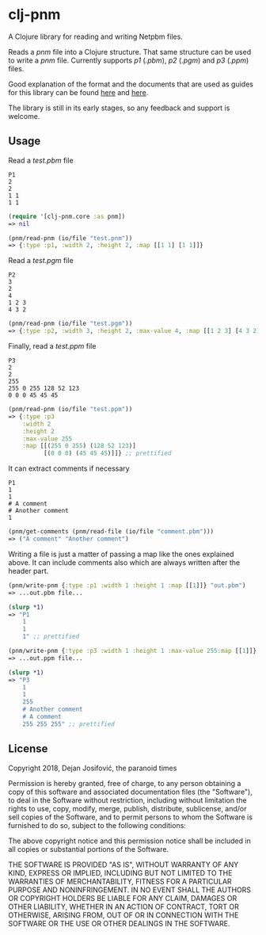 # clj-pnm

A Clojure library for reading and writing Netpbm files.

Reads a *pnm* file into a Clojure structure. That same structure
can be used to write a *pnm* file. Currently supports *p1* (*.pbm*),
*p2* (*.pgm*) and *p3* (*.ppm*) files.

Good explanation of the format and the documents that are used as guides
for this library can be found [here](http://netpbm.sourceforge.net/doc/ppm.html)
and [here](https://en.wikipedia.org/wiki/Netpbm_format).

The library is still in its early stages, so any feedback and support is
welcome.

## Usage

Read a *test.pbm* file

```
P1
2
2
1 1
1 1
```

``` clojure
(require '[clj-pnm.core :as pnm])
=> nil

(pnm/read-pnm (io/file "test.pnm"))
=> {:type :p1, :width 2, :height 2, :map [[1 1] [1 1]]}
```

Read a *test.pgm* file

```
P2
3
2
4
1 2 3
4 3 2
```

``` clojure
(pnm/read-pnm (io/file "test.pgm"))
=> {:type :p2, :width 3, :height 2, :max-value 4, :map [[1 2 3] [4 3 2]]}
```

Finally, read a *test.ppm* file

```
P3
2
2
255
255 0 255 128 52 123
0 0 0 45 45 45
```

``` clojure
(pnm/read-pnm (io/file "test.ppm"))
=> {:type :p3
    :width 2
    :height 2
    :max-value 255
    :map [[(255 0 255) (128 52 123)]
          [(0 0 0) (45 45 45)]]} ;; prettified
```

It can extract comments if necessary

```
P1
1
1
# A comment
# Another comment
1
```

``` clojure
(pnm/get-comments (pnm/read-file (io/file "comment.pbm")))
=> ("A comment" "Another comment")
```

Writing a file is just a matter of passing a map like the ones explained
above. It can include comments also which are always written after the header part.

``` clojure
(pnm/write-pnm {:type :p1 :width 1 :height 1 :map [[1]]} "out.pbm")
=> ...out.pbm file...

(slurp *1)
=> "P1
    1
    1
    1" ;; prettified

(pnm/write-pnm {:type :p3 :width 1 :height 1 :max-value 255:map [[1]]} "out.ppm", #{"A comment" "Another comment"})
=> ...out.ppm file...

(slurp *1)
=> "P3
    1
    1
    255
    # Another comment
    # A comment
    255 255 255" ;; prettified
```

## License

Copyright 2018, Dejan Josifović, the paranoid times

Permission is hereby granted, free of charge, to any person obtaining a copy of this software and associated documentation files (the "Software"), to deal in the Software without restriction, including without limitation the rights to use, copy, modify, merge, publish, distribute, sublicense, and/or sell copies of the Software, and to permit persons to whom the Software is furnished to do so, subject to the following conditions:

The above copyright notice and this permission notice shall be included in all copies or substantial portions of the Software.

THE SOFTWARE IS PROVIDED "AS IS", WITHOUT WARRANTY OF ANY KIND, EXPRESS OR IMPLIED, INCLUDING BUT NOT LIMITED TO THE WARRANTIES OF MERCHANTABILITY, FITNESS FOR A PARTICULAR PURPOSE AND NONINFRINGEMENT. IN NO EVENT SHALL THE AUTHORS OR COPYRIGHT HOLDERS BE LIABLE FOR ANY CLAIM, DAMAGES OR OTHER LIABILITY, WHETHER IN AN ACTION OF CONTRACT, TORT OR OTHERWISE, ARISING FROM, OUT OF OR IN CONNECTION WITH THE SOFTWARE OR THE USE OR OTHER DEALINGS IN THE SOFTWARE.
